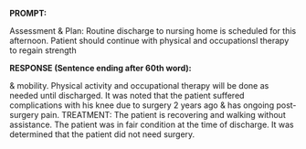 **PROMPT:**

Assessment & Plan:  Routine discharge to nursing home is scheduled for this afternoon. Patient should continue with physical and occupationsl therapy to regain strength

**RESPONSE (Sentence ending after 60th word):**

& mobility. Physical activity and occupational therapy will be done as needed until discharged. It was noted that the patient suffered complications with his knee due to surgery 2 years ago & has ongoing post-surgery pain. TREATMENT: The patient is recovering and walking without assistance. The patient was in fair condition at the time of discharge. It was determined that the patient did not need surgery. 